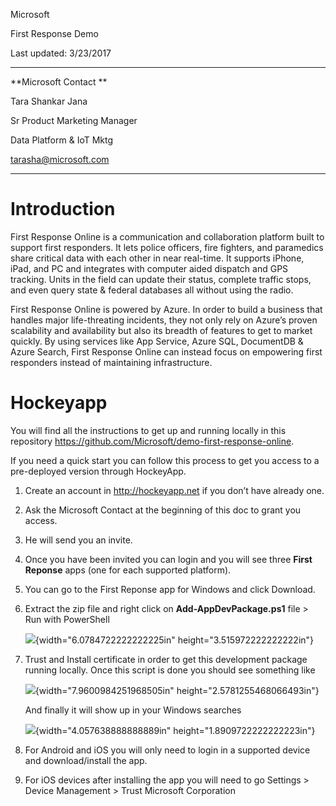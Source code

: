 Microsoft

First Response Demo

Last updated: 3/23/2017

  ------------------------------ --
  **Microsoft Contact **         
                                 
  Tara Shankar Jana              
                                 
  Sr Product Marketing Manager   
                                 
  Data Platform & IoT Mktg       
                                 
  <tarasha@microsoft.com>        
  ------------------------------ --

Introduction
============

First Response Online is a communication and collaboration platform
built to support first responders. It lets police officers, fire
fighters, and paramedics share critical data with each other in near
real-time. It supports iPhone, iPad, and PC and integrates with computer
aided dispatch and GPS tracking. Units in the field can update their
status, complete traffic stops, and even query state & federal databases
all without using the radio.

First Response Online is powered by Azure. In order to build a business
that handles major life-threating incidents, they not only rely on
Azure’s proven scalability and availability but also its breadth of
features to get to market quickly. By using services like App Service,
Azure SQL, DocumentDB & Azure Search, First Response Online can instead
focus on empowering first responders instead of maintaining
infrastructure.

Hockeyapp
=========

You will find all the instructions to get up and running locally in this
repository <https://github.com/Microsoft/demo-first-response-online>.

If you need a quick start you can follow this process to get you access
to a pre-deployed version through HockeyApp.

1)  Create an account in <http://hockeyapp.net> if you don’t have
    already one.

2)  Ask the Microsoft Contact at the beginning of this doc to grant you
    access.

3)  He will send you an invite.

4)  Once you have been invited you can login and you will see three
    **First Reponse** apps (one for each supported platform).

5)  You can go to the First Reponse app for Windows and click Download.

6)  Extract the zip file and right click on **Add-AppDevPackage.ps1**
    file &gt; Run with PowerShell

    ![](media/image1.png){width="6.0784722222222225in"
    height="3.515972222222222in"}

7)  Trust and Install certificate in order to get this development
    package running locally. Once this script is done you should see
    something like

    ![](media/image2.png){width="7.9600984251968505in"
    height="2.5781255468066493in"}

    And finally it will show up in your Windows searches

    ![](media/image3.png){width="4.057638888888889in"
    height="1.8909722222222223in"}

8)  For Android and iOS you will only need to login in a supported
    device and download/install the app.

9)  For iOS devices after installing the app you will need to go
    Settings &gt; Device Management &gt; Trust Microsoft Corporation
